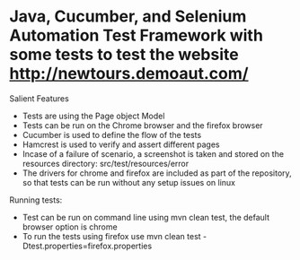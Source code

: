 # Java, Cucumber, and Selenium Automation Test Framework with some tests to test the website http://newtours.demoaut.com/


Salient Features
 - Tests are using the Page object Model
 - Tests can be run on the Chrome browser and the firefox browser
 - Cucumber is used to define the flow of the tests
 - Hamcrest is used to verify and assert different pages
 - Incase of a failure of scenario, a screenshot is taken and stored on the resources directory: src/test/resources/error
 - The drivers for chrome and firefox are included as part of the repository, so that tests can be run without any setup issues on linux

Running tests:

 - Test can be run on command line using mvn clean test, the default browser option is chrome
 - To run the tests using firefox use mvn clean test -Dtest.properties=firefox.properties



